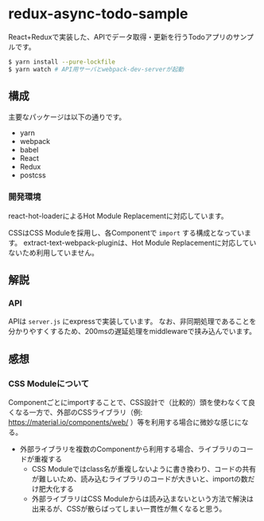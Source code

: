 # redux-async-todo-sample

React+Reduxで実装した、APIでデータ取得・更新を行うTodoアプリのサンプルです。

```bash
$ yarn install --pure-lockfile
$ yarn watch # API用サーバとwebpack-dev-serverが起動
```

## 構成

主要なパッケージは以下の通りです。

- yarn
- webpack
- babel
- React
- Redux
- postcss


### 開発環境

react-hot-loaderによるHot Module Replacementに対応しています。

CSSはCSS Moduleを採用し、各Componentで `import` する構成となっています。
extract-text-webpack-pluginは、Hot Module Replacementに対応していないため利用していません。

## 解説

### API

APIは `server.js` にexpressで実装しています。
なお、非同期処理であることを分かりやすくするため、200msの遅延処理をmiddlewareで挟み込んでいます。

## 感想

### CSS Moduleについて

Componentごとにimportすることで、CSS設計で（比較的）頭を使わなくて良くなる一方で、外部のCSSライブラリ（例: https://material.io/components/web/ ）等を利用する場合に微妙な感じになる。

- 外部ライブラリを複数のComponentから利用する場合、ライブラリのコードが重複する
    - CSS Moduleではclass名が重複しないように書き換わり、コードの共有が難しいため、読み込むライブラリのコードが大きいと、importの数だけ肥大化する
    - 外部ライブラリはCSS Moduleからは読み込まないという方法で解決は出来るが、CSSが散らばってしまい一貫性が無くなると思う。
